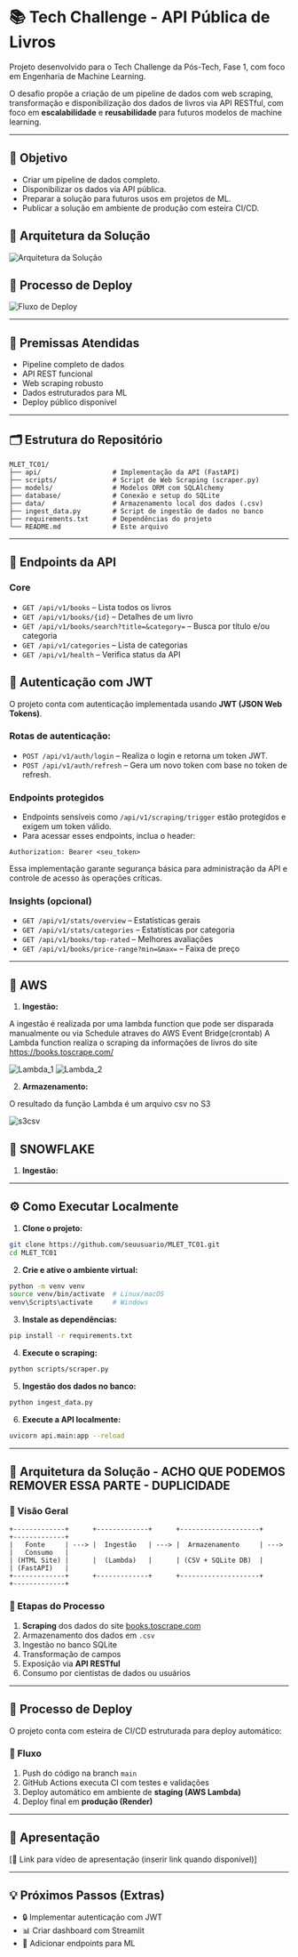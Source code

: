 
# 📚 Tech Challenge - API Pública de Livros

Projeto desenvolvido para o Tech Challenge da Pós-Tech, Fase 1, com foco em Engenharia de Machine Learning.

O desafio propõe a criação de um pipeline de dados com web scraping, transformação e disponibilização dos dados de livros via API RESTful, com foco em **escalabilidade** e **reusabilidade** para futuros modelos de machine learning.

---

## 🎯 Objetivo

- Criar um pipeline de dados completo.
- Disponibilizar os dados via API pública.
- Preparar a solução para futuros usos em projetos de ML.
- Publicar a solução em ambiente de produção com esteira CI/CD.

## 🧩 Arquitetura da Solução

![Arquitetura da Solução](Insumos/Arquitetura%20da%20solução.jpg)

## 🚀 Processo de Deploy

![Fluxo de Deploy](Insumos/fluxo_de_deploy.jpg)


---

## 📌 Premissas Atendidas

- Pipeline completo de dados
- API REST funcional
- Web scraping robusto
- Dados estruturados para ML
- Deploy público disponível

---

## 🗂 Estrutura do Repositório

```
MLET_TC01/
├── api/                  # Implementação da API (FastAPI)
├── scripts/              # Script de Web Scraping (scraper.py)
├── models/               # Modelos ORM com SQLAlchemy
├── database/             # Conexão e setup do SQLite
├── data/                 # Armazenamento local dos dados (.csv)
├── ingest_data.py        # Script de ingestão de dados no banco
├── requirements.txt      # Dependências do projeto
└── README.md             # Este arquivo
```


---

## 🔗 Endpoints da API

### Core
- `GET /api/v1/books` – Lista todos os livros
- `GET /api/v1/books/{id}` – Detalhes de um livro
- `GET /api/v1/books/search?title=&category=` – Busca por título e/ou categoria
- `GET /api/v1/categories` – Lista de categorias
- `GET /api/v1/health` – Verifica status da API

## 🔐 Autenticação com JWT

O projeto conta com autenticação implementada usando **JWT (JSON Web Tokens)**.

### Rotas de autenticação:

- `POST /api/v1/auth/login` – Realiza o login e retorna um token JWT.
- `POST /api/v1/auth/refresh` – Gera um novo token com base no token de refresh.

### Endpoints protegidos

- Endpoints sensíveis como `/api/v1/scraping/trigger` estão protegidos e exigem um token válido.
- Para acessar esses endpoints, inclua o header:
```
Authorization: Bearer <seu_token>
```

Essa implementação garante segurança básica para administração da API e controle de acesso às operações críticas.

### Insights (opcional)
- `GET /api/v1/stats/overview` – Estatísticas gerais
- `GET /api/v1/stats/categories` – Estatísticas por categoria
- `GET /api/v1/books/top-rated` – Melhores avaliações
- `GET /api/v1/books/price-range?min=&max=` – Faixa de preço

---

## 🧩 AWS

1. **Ingestão:**

A ingestão é realizada por uma lambda function que pode ser disparada manualmente ou via Schedule atraves do AWS Event Bridge(crontab)
A Lambda function realiza o scraping da informações de livros do site https://books.toscrape.com/

![Lambda_1](Insumos/Lambda_screen1.png)
![Lambda_2](Insumos/Lambda_screen2.png)

2. **Armazenamento:**

O resultado da função Lambda é um arquivo csv no S3  

![s3csv](Insumos/S3CSV.png)


## 🧩 SNOWFLAKE

1. **Ingestão:**





---

## ⚙️ Como Executar Localmente

1. **Clone o projeto:**
```bash
git clone https://github.com/seuusuario/MLET_TC01.git
cd MLET_TC01
```

2. **Crie e ative o ambiente virtual:**
```bash
python -m venv venv
source venv/bin/activate  # Linux/macOS
venv\Scripts\activate     # Windows
```

3. **Instale as dependências:**
```bash
pip install -r requirements.txt
```

4. **Execute o scraping:**
```bash
python scripts/scraper.py
```

5. **Ingestão dos dados no banco:**
```bash
python ingest_data.py
```

6. **Execute a API localmente:**
```bash
uvicorn api.main:app --reload
```


---

## 🧩 Arquitetura da Solução - ACHO QUE PODEMOS REMOVER ESSA PARTE - DUPLICIDADE

### 🔧 Visão Geral

```
+-------------+      +-------------+      +--------------------+      +-------------+
|   Fonte     | ---> |  Ingestão   | ---> |  Armazenamento     | ---> |   Consumo   |
| (HTML Site) |      |  (Lambda)   |      | (CSV + SQLite DB)  |      | (FastAPI)   |
+-------------+      +-------------+      +--------------------+      +-------------+
```

### 🔁 Etapas do Processo 

1. **Scraping** dos dados do site [books.toscrape.com](https://books.toscrape.com/)
2. Armazenamento dos dados em `.csv`
3. Ingestão no banco SQLite
4. Transformação de campos
5. Exposição via **API RESTful**
6. Consumo por cientistas de dados ou usuários

---

## 🚀 Processo de Deploy

O projeto conta com esteira de CI/CD estruturada para deploy automático:

### 🔄 Fluxo

1. Push do código na branch `main`
2. GitHub Actions executa CI com testes e validações
3. Deploy automático em ambiente de **staging (AWS Lambda)**
4. Deploy final em **produção (Render)**



---

## 🎥 Apresentação

[🔗 Link para vídeo de apresentação (inserir link quando disponível)]

---

## 💡 Próximos Passos (Extras)

- 🔒 Implementar autenticação com JWT
- 📊 Criar dashboard com Streamlit
- 🧠 Adicionar endpoints para ML
